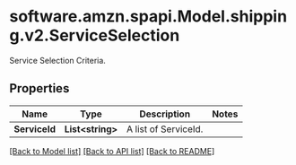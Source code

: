 # software.amzn.spapi.Model.shipping.v2.ServiceSelection
Service Selection Criteria.

## Properties

Name | Type | Description | Notes
------------ | ------------- | ------------- | -------------
**ServiceId** | **List&lt;string&gt;** | A list of ServiceId. | 

[[Back to Model list]](../README.md#documentation-for-models) [[Back to API list]](../README.md#documentation-for-api-endpoints) [[Back to README]](../README.md)

